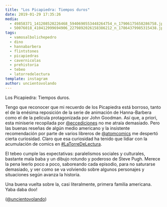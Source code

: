 ```yaml
---
title: "Los Picapiedra: Tiempos duros"
date: 2019-01-29 17:35:26
media: 
  - 49858371_141208520226468_5940690553448264754_n_17906175658286758.jpg
  - 50076018_410412999694906_2279892026158386212_n_17864379985315438.jpg
tags: 
  - vamosalbolichepedro
  - dino
  - hannabarbera
  - flintstones
  - picapiedras
  - cavernicolas
  - prehistoria
  - tebeo
  - latorredelectura
template: instagram
author: uncientovolando
---
```


Los Picapiedra: Tiempos duros.


Tengo que reconocer que mi recuerdo de los Picapiedra está borroso, tanto el de la enésima reposición de la serie de animación de Hanna-Barbera como el de la película protagonizada por John Goodman. Así que, a priori, esta miniserie recopilada por [@eccediciones](https://instagram.com/eccediciones) no me atraía demasiado. Pero las buenas reseñas de algún medio americano y la insistente recomendación por parte de varios libreros de [@atomcomics](https://instagram.com/atomcomics) me despertó cierta curiosidad. Claro que esa curiosidad ha tenido que lidiar con la acumulación de comics en [#LaTorreDeLectura](/tags/latorredelectura).


El tebeo cumple las expectativas: paralelismos sociales y culturales, bastante mala baba y un dibujo rotundo y poderoso de Steve Pugh. Merece la pena leerlo poco a poco, saboreando cada episodio, para no saturarse demasiado, y ver como se va volviendo sobre algunos personajes y situaciones según avanza la historia.


Una buena vuelta sobre la, casi literalmente, primera familia americana. 
Yaba daba doo!


([@uncientovolando](https://instagram.com/uncientovolando))
